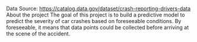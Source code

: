 
Data Source: https://catalog.data.gov/dataset/crash-reporting-drivers-data
About the project
  The goal of this project is to build a predictive model to predict the severity of car crashes based on foreseeable conditions.
  By foreseeable, it means that data points could be collected before arriving at the scene of the accident.
